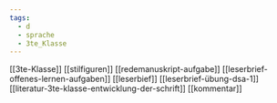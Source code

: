 ```yaml
---
tags:
  - d
  - sprache
  - 3te_Klasse
---
```

[[3te-Klasse]]
[[stilfiguren]]
[[redemanuskript-aufgabe]]
[[leserbrief-offenes-lernen-aufgaben]]
[[leserbief]]
[[leserbrief-übung-dsa-1]]
[[literatur-3te-klasse-entwicklung-der-schrift]]
[[kommentar]]